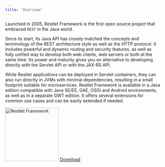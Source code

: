 ```yaml
---
title: 'Overview'
---
```

Launched in 2005, Restlet Framework is the first open source project that embraced `REST` in the Java world.

Since its start, its Java API has closely matched the concepts and terminology of the REST architecture style as well as the HTTP protocol. It includes powerful and dynamic routing and security features, as well as fully unified way to develop both web clients, web servers or both at the same time. Its power and maturity gives you an alternative to developing directly with the Servlet API or with the JAX-RS API.

While Restlet applications can be deployed in Servlet containers, they can also run directly in JVMs with minimal dependencies, resulting in a small footprint suitable for microservices. Restlet Framework is available in a Java edition compatible with Java SE/EE, GAE, OSGi and Android environments, as well as in a separate GWT edition. It offers several extensions for common use cases and can be easily extended if needed.

<div class="m-cta cta-darkblue">
    <img style="width: 173px" src="/images/restlet-framework.svg" alt="Restlet Framework">
    <a href="/downloads/current/" class="m-button m-button-border">Download</a>
</div>
